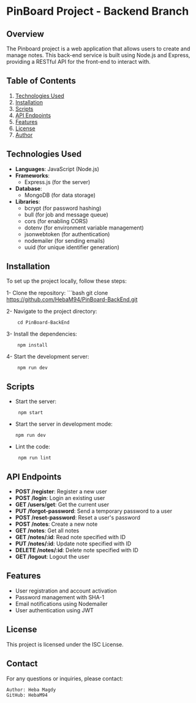 # PinBoard Project - Backend Branch

## Overview
The Pinboard project is a web application that allows users to create and manage notes. This back-end service is built using Node.js and Express, providing a RESTful API for the front-end to interact with.


## Table of Contents
1. [Technologies Used](#technologies-used)
2. [Installation](#Installation)
3. [Scripts](#scripts)
4. [API Endpoints](#api-endpoints)
5. [Features](#features)
6. [License](#license)
7. [Author](#author)


## Technologies Used

- **Languages**: JavaScript (Node.js)
- **Frameworks**: 
  - Express.js (for the server)
- **Database**: 
  - MongoDB (for data storage)
- **Libraries**: 
  - bcrypt (for password hashing)
  - bull (for job and message queue)
  - cors (for enabling CORS)
  - dotenv (for environment variable management)
  - jsonwebtoken (for authentication)
  - nodemailer (for sending emails)
  - uuid (for unique identifier generation)


## Installation

To set up the project locally, follow these steps:

   1- Clone the repository:
        ```bash
        git clone https://github.com/HebaM94/PinBoard-BackEnd.git
   
   2- Navigate to the project directory:

        cd PinBoard-BackEnd

   3- Install the dependencies:

        npm install


   4- Start the development server:

        npm run dev


## Scripts

- Start the server:

       npm start

-  Start the server in development mode:

       npm run dev

- Lint the code:

       npm run lint


## API Endpoints

- **POST /register**: Register a new user
- **POST /login**: Login an existing user
- **GET /users/get**: Get the current user
- **PUT /forgot-password**: Send a temporary password to a user
- **POST /reset-password**: Reset a user's password
- **POST /notes**: Create a new note
- **GET /notes**: Get all notes
- **GET /notes/:id**: Read note specified with ID
- **PUT /notes/:id**: Update note specified with ID
- **DELETE /notes/:id**: Delete note specified with ID
- **GET /logout**: Logout the user


## Features

- User registration and account activation
- Password management with SHA-1
- Email notifications using Nodemailer
- User authentication using JWT


## License

This project is licensed under the ISC License.


## Contact

For any questions or inquiries, please contact:

    Author: Heba Magdy
    GitHub: HebaM94

